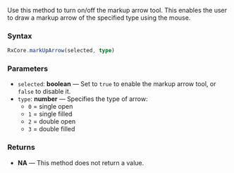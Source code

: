 Use this method to turn on/off the markup arrow tool. This enables the user to draw a markup arrow of the specified type using the mouse.

### Syntax

```typescript
RxCore.markUpArrow(selected, type)
```

### Parameters

- `selected`: **boolean** — Set to `true` to enable the markup arrow tool, or `false` to disable it.
- `type`: **number** — Specifies the type of arrow:
  - `0` = single open
  - `1` = single filled
  - `2` = double open
  - `3` = double filled

### Returns

- **NA** — This method does not return a value.


